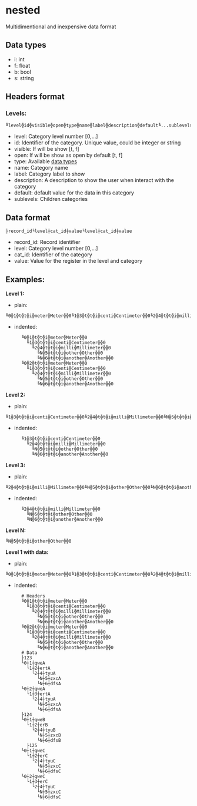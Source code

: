 # nested
Multidimentional and inexpensive data format



## <a name="data_types"></a>Data types
* i: int
* f: float
* b: bool
* s: string

## Headers format

### Levels:
```
╚level╬id╬visible╬open╬type╬name╬label╬description╬default╚...sublevels...
```
- level: Category level number [0,...]
- id: Identifier of the category. Unique value, could be integer or string
- visible: If will be show [t, f]
- open: If will be show as open by default [t, f]
- type: Available [data types](#data_types)
- name: Category name
- label: Category label to show
- description: A description to show the user when interact with the category
- default: default value for the data in this category
- sublevels: Children categories

## Data format
```
├record_id└level┼cat_id┼value└level┼cat_id┼value
```
- record_id: Record identifier
- level: Category level number [0,...]
- cat_id: Identifier of the category
- value: Value for the register in the level and category

## Examples:
**Level 1:**
* plain:
```
╚0╬1╬t╬t╬i╬meter╬Meter╬╬0╚1╬3╬t╬t╬i╬centi╬Centimeter╬╬0╚2╬4╬t╬t╬i╬milli╬Millimeter╬╬0╚N╬5╬t╬t╬i╬other╬Other╬╬0╚N╬6╬t╬t╬i╬another╬Another╬╬0╚0╬2╬t╬t╬i╬meter╬Meter╬╬0╚1╬3╬t╬t╬i╬centi╬Centimeter╬╬0╚2╬4╬t╬t╬i╬milli╬Millimeter╬╬0╚N╬5╬t╬t╬i╬other╬Other╬╬0╚N╬6╬t╬t╬i╬another╬Another╬╬0
```
* indented:
```
      ╚0╬1╬t╬t╬i╬meter╬Meter╬╬0
        ╚1╬3╬t╬t╬i╬centi╬Centimeter╬╬0
          ╚2╬4╬t╬t╬i╬milli╬Millimeter╬╬0
            ╚N╬5╬t╬t╬i╬other╬Other╬╬0
            ╚N╬6╬t╬t╬i╬another╬Another╬╬0
      ╚0╬2╬t╬t╬i╬meter╬Meter╬╬0
        ╚1╬3╬t╬t╬i╬centi╬Centimeter╬╬0
          ╚2╬4╬t╬t╬i╬milli╬Millimeter╬╬0
            ╚N╬5╬t╬t╬i╬other╬Other╬╬0
            ╚N╬6╬t╬t╬i╬another╬Another╬╬0
```

**Level 2:**
* plain:
```
╚1╬3╬t╬t╬i╬centi╬Centimeter╬╬0╚2╬4╬t╬t╬i╬milli╬Millimeter╬╬0╚N╬5╬t╬t╬i╬other╬Other╬╬0╚N╬6╬t╬t╬i╬another╬Another╬╬0
```
* indented:
```
      ╚1╬3╬t╬t╬i╬centi╬Centimeter╬╬0
        ╚2╬4╬t╬t╬i╬milli╬Millimeter╬╬0
          ╚N╬5╬t╬t╬i╬other╬Other╬╬0
          ╚N╬6╬t╬t╬i╬another╬Another╬╬0
```

**Level 3:**
* plain:
```
╚2╬4╬t╬t╬i╬milli╬Millimeter╬╬0╚N╬5╬t╬t╬i╬other╬Other╬╬0╚N╬6╬t╬t╬i╬another╬Another╬╬0
```
* indented:
```
      ╚2╬4╬t╬t╬i╬milli╬Millimeter╬╬0
        ╚N╬5╬t╬t╬i╬other╬Other╬╬0
        ╚N╬6╬t╬t╬i╬another╬Another╬╬0
```

**Level N:**
```
╚N╬5╬t╬t╬i╬other╬Other╬╬0
```

**Level 1 with data:**
* plain:
```
╚0╬1╬t╬t╬i╬meter╬Meter╬╬0╚1╬3╬t╬t╬i╬centi╬Centimeter╬╬0╚2╬4╬t╬t╬i╬milli╬Millimeter╬╬0╚N╬5╬t╬t╬i╬other╬Other╬╬0╚N╬6╬t╬t╬i╬another╬Another╬╬0╚0╬2╬t╬t╬i╬meter╬Meter╬╬0╚1╬3╬t╬t╬i╬centi╬Centimeter╬╬0╚2╬4╬t╬t╬i╬milli╬Millimeter╬╬0╚N╬5╬t╬t╬i╬other╬Other╬╬0╚N╬6╬t╬t╬i╬another╬Another╬╬0├123└0┼1┼qweA└1┼2┼ertA''└2┼4┼tyuA└N┼5┼zxcA└N┼6┼dfsA└0┼2┼qweA└1┼3┼ertA└2┼4┼tyuA└N┼5┼zxcA└N┼6┼dfsA├124└0┼1┼qweB└1┼2┼erB└2┼4┼tyuB└N┼5┼zxcB└N┼6┼dfsB├125└0┼1┼qweC└1┼2┼erC└2┼4┼tyuC└N┼5┼zxcC└N┼6┼dfsC└0┼2┼qweC└1┼3┼erC└2┼4┼tyuC└N┼5┼zxcC└N┼6┼dfsC
```
* indented:
```
      # Headers
      ╚0╬1╬t╬t╬i╬meter╬Meter╬╬0
        ╚1╬3╬t╬t╬i╬centi╬Centimeter╬╬0
          ╚2╬4╬t╬t╬i╬milli╬Millimeter╬╬0
            ╚N╬5╬t╬t╬i╬other╬Other╬╬0
            ╚N╬6╬t╬t╬i╬another╬Another╬╬0
      ╚0╬2╬t╬t╬i╬meter╬Meter╬╬0
        ╚1╬3╬t╬t╬i╬centi╬Centimeter╬╬0
          ╚2╬4╬t╬t╬i╬milli╬Millimeter╬╬0
            ╚N╬5╬t╬t╬i╬other╬Other╬╬0
            ╚N╬6╬t╬t╬i╬another╬Another╬╬0
      # Data
      ├123
      └0┼1┼qweA
        └1┼2┼ertA
          └2┼4┼tyuA
            └N┼5┼zxcA
            └N┼6┼dfsA
      └0┼2┼qweA
        └1┼3┼ertA
          └2┼4┼tyuA
            └N┼5┼zxcA
            └N┼6┼dfsA
      ├124
      └0┼1┼qweB
        └1┼2┼erB
          └2┼4┼tyuB
            └N┼5┼zxcB
            └N┼6┼dfsB
		├125
      └0┼1┼qweC
        └1┼2┼erC
          └2┼4┼tyuC
            └N┼5┼zxcC
            └N┼6┼dfsC
      └0┼2┼qweC
        └1┼3┼erC
          └2┼4┼tyuC
            └N┼5┼zxcC
            └N┼6┼dfsC
```
